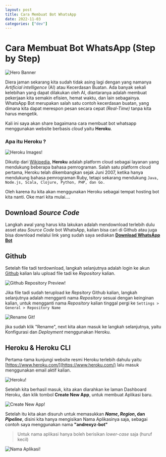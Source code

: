 ```yaml
---
layout: post
title: Cara Membuat Bot WhatsApp
date: 2022-11-03
categories: ["dev"]
---
```


# Cara Membuat Bot WhatsApp (Step by Step)

<img style="image-size:cover; border-radius: 2%" src="https://i.ibb.co/C68VJDZ/Hero-Banner.jpg" alt="Hero Banner">

Diera jaman sekarang kita sudah tidak asing lagi dengan yang namanya _Artificial intelligence_ (AI) atau Kecerdasan Buatan. Ada banyak sekali kelebihan yang dapat dilakukan oleh AI, diantaranya adalah membuat pekerjaan kita semakin efisien, hemat waktu, dan lain sebagainya. WhatsApp Bot merupakan salah satu contoh kecerdasan buatan, yang dimana kita dapat merespon pesan secara cepat _(Real-Time)_ tanpa kita harus mengetik.

Kali ini saya akan share bagaimana cara membuat bot whatsapp menggunakan website berbasis _cloud_ yaitu **Heroku**.

### Apa itu Heroku ?

![Heroku Images!](https://i.postimg.cc/pd2GdL7K/heroku.png "Heroku")

Dikutip dari [Wikipedia](https://en.wikipedia.org/wiki/Heroku), **Heroku** adalah platform cloud sebagai layanan yang mendukung beberapa bahasa pemrograman. Salah satu platform cloud pertama, Heroku telah dikembangkan sejak Juni 2007, ketika hanya mendukung bahasa pemrograman Ruby, tetapi sekarang mendukung `Java, Node.js, Scala, Clojure, Python, PHP, dan Go.`

Oleh karena itu kita akan menggunakan Heroku sebagai tempat hosting bot kita nanti. Oke mari kita mulai....

## Download _Source Code_

Langkah awal yang harus kita lakukan adalah mendownload terlebih dulu asset atau _Source Code_ bot WhatsApp, kalian bisa cari di Github atau juga bisa download melalui link yang sudah saya sediakan [**Download WhatsApp Bot**](https://github.com/4ndrexyz/andrexyz-bot)

## Github

Setelah file tadi terdownload, langkah selanjutnya adalah login ke akun [Github](https://github.com) kalian lalu upload file tadi ke _Repository_ kalian.

![Github Repository Preview!](https://i.postimg.cc/MK9NjR7d/Repositoryy.png "Github Repository Preview")

Jika file tadi sudah terupload ke _Repsitory_ Github kalian, langkah selanjutnya adalah mengganti nama _Repository_ sesuai dengan keinginan kalian, untuk mengganti nama _Repository_ kalian tinggal pergi ke `Settings > General > Repository Name`

![Rename Git!](https://i.postimg.cc/MG1cFscC/rename.jpg "Rename Repository")

jika sudah klik "Rename", next kita akan masuk ke langkah selanjutnya, yaitu Konfigurasi dan _Deployment_ menggunakan Heroku.

## Heroku & Heroku CLI

Pertama-tama kunjungi website resmi Heroku terlebih dahulu yaitu [https://www.heroku.com/](https://www.heroku.com/) lalu masuk menggunakan email aktif kalian.

![Heroku!](https://i.postimg.cc/yNxRnDb1/login-heroku.png "Heroku Web Preview")

Setelah kita berhasil masuk, kita akan diarahkan ke laman Dashboard Heroku, dan klik tombol **Create New App**, untuk membuat Aplikasi baru.

![Create New App!](https://i.postimg.cc/bNVFZrFC/create-app.jpg "Create New App")

Setelah itu kita akan disuruh untuk memasukkan **_Name_, _Region_, dan _Pipeline_**, disini kita hanya mengisikan Nama Aplikasinya saja, sebagai contoh saya menggunakan nama **"andrexyz-bot"**

> Untuk nama aplikasi hanya boleh berisikan _lower-case_ saja (huruf kecil)

![Nama Aplikasi!](https://i.postimg.cc/Gh4xSQqK/name-app.jpg "Nama Aplikasi Heroku")

